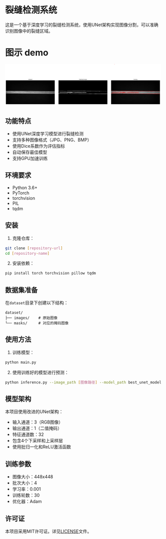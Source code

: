 # 裂缝检测系统

这是一个基于深度学习的裂缝检测系统，使用UNet架构实现图像分割，可以准确识别图像中的裂缝区域。

# 图示 demo

![alt text](demo.png)

## 功能特点

- 使用UNet深度学习模型进行裂缝检测
- 支持多种图像格式（JPG、PNG、BMP）
- 使用Dice系数作为评估指标
- 自动保存最佳模型
- 支持GPU加速训练

## 环境要求

- Python 3.6+
- PyTorch
- torchvision
- PIL
- tqdm

## 安装

1. 克隆仓库：
```bash
git clone [repository-url]
cd [repository-name]
```

2. 安装依赖：
```bash
pip install torch torchvision pillow tqdm
```

## 数据集准备

在`dataset`目录下创建以下结构：
```
dataset/
├── images/    # 原始图像
└── masks/     # 对应的掩码图像
```

## 使用方法

1. 训练模型：
```bash
python main.py
```

2. 使用训练好的模型进行预测：
```bash
python inference.py --image_path [图像路径] --model_path best_unet_model.pth
```

## 模型架构

本项目使用改进的UNet架构：
- 输入通道：3（RGB图像）
- 输出通道：1（二值掩码）
- 特征通道数：32
- 包含4个下采样和上采样层
- 使用批归一化和ReLU激活函数

## 训练参数

- 图像大小：448x448
- 批次大小：4
- 学习率：0.001
- 训练轮数：30
- 优化器：Adam

## 许可证

本项目采用MIT许可证。详见[LICENSE](LICENSE)文件。